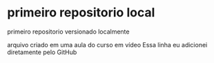# primeiro repositorio local
 primeiro repositorio versionado localmente

 arquivo criado em uma aula do curso em vídeo
Essa linha eu adicionei diretamente pelo GitHub
